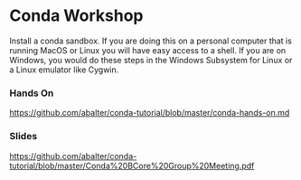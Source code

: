 # Conda Workshop
Install a conda sandbox. If you are doing this on a personal computer that is running MacOS or Linux you will have easy access to a shell. If you are on Windows, you would do these steps in the Windows Subsystem for Linux or a Linux emulator like Cygwin.

### Hands On
https://github.com/abalter/conda-tutorial/blob/master/conda-hands-on.md

### Slides
https://github.com/abalter/conda-tutorial/blob/master/Conda%20BCore%20Group%20Meeting.pdf
